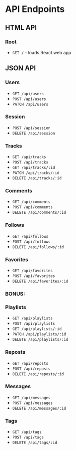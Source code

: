 # API Endpoints

## HTML API

### Root

- `GET /` - loads React web app

## JSON API

### Users
- `GET /api/users`
- `POST /api/users`
- `PATCH /api/users`

### Session

- `POST /api/session`
- `DELETE /api/session`

### Tracks

- `GET /api/tracks`
- `POST /api/tracks`
- `GET /api/tracks/:id`
- `PATCH /api/tracks/:id`
- `DELETE /api/tracks/:id`


### Comments

- `GET /api/comments`
- `POST /api/comments`
- `DELETE /api/comments/:id`

### Follows

- `GET /api/follows`
- `POST /api/follows`
- `DELETE /api/follows/:id`

### Favorites

- `GET /api/favorites`
- `POST /api/favorites`
- `DELETE /api/favorites/:id`

### BONUS:

### Playlists

- `GET /api/playlists`
- `POST /api/playlists`
- `GET /api/playlists/:id`
- `PATCH /api/playlists/:id`
- `DELETE /api/playlists/:id`

### Reposts

- `GET /api/reposts`
- `POST /api/reposts`
- `DELETE /api/reposts/:id`

### Messages

- `GET /api/messages`
- `POST /api/messages`
- `DELETE /api/messages/:id`

### Tags

- `GET /api/tags`
- `POST /api/tags`
- `DELETE /api/tags/:id`
